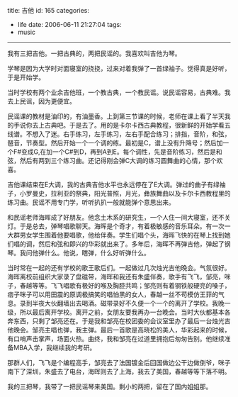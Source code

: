 title: 吉他
id: 165
categories:
  - life
date: 2006-06-11 21:27:04
tags:
  - music
---



我有三把吉他。一把古典的，两把民谣的。我喜欢叫吉他为琴。

学琴是因为大学时对面寝室的挠挠，过来对着我弹了一首绿袖子。觉得真是好听，于是开始学。

当时学校有两个业余吉他班，一个教古典，一个教民谣。说民谣容易，古典难。我去上民谣，因为更便宜。

民谣课的教材是油印的，有油墨香。上到第三节课的时候，老师在课上看了半天我的手说你去上古典吧。于是去了。用的是卡尔卡西古典教程，很新鲜的开始学看五线谱。不想入了迷。右手练习，左手练习，左右手配合练习；排指，音阶，和弦，琶音，节奏型。然后开始一个一个调的练。最初是C，谱上没有升降号；然后加一个F#变成G,在加一个C#到D，再到A到E。每个调性，先是音阶练习，然后是和弦，然后有两到三个练习曲。还记得刚会弹C大调的练习圆舞曲的心情，那个欢喜。

吉他课结束在E大调，我的古典吉他水平也永远停在了E大调。弹过的曲子有绿袖子，小罗曼史，拉利亚的祭典，阳光普照，月光，彝族舞曲以及卡尔卡西教程里的练习曲。民谣不用专门学，听听扒扒一般就能弹个意思出来。

和民谣老师海晖成了好朋友。他念土木系的研究生，一个人住一间大寝室，还不关灯。于是总去，弹琴唱歌聊天。海晖是个奇才，有着极敏感的音乐耳朵。有一次一大群男女学生围着他要唱歌，他给伴奏。学生们唱个头，海晖飞快的在琴上找到她们唱的调，然后和弦和即兴的华彩就出来了。多年后，海晖不再弹吉他，弹起了钢琴。我问他弹什么。他说，瞎弹，什么好听弹什么。

当时常在一起的还有学校的歌王歌后们。一起做过几次烛光吉他晚会。气氛很好。海晖离校前组织大家录了盘磁带，海晖和我还有朱盛伴奏，歌手有飞飞，邹亮，咪子，春越等等。飞飞唱歌有极好的喉及胸腔共鸣；邹亮则有着钢铁般硬亮的嗓子，痞子咪子可以用田震的原调极搞笑的唱怕黑的女人，春越一丝不苟模仿王菲的气息。录到半夜大伙翻墙出去喝酒。磁带录好不久便一个一个的离开了学校。我晚一级，所以最后离开学校。离开之前，女朋友要我再办一台晚会。当时大伙都基本各奔东西，只剩了邹亮还在。于是我和邹亮在校团委的会议室里办了最后一台烛光吉他晚会。邹亮主唱也弹，我主弹。最后一首歌是高晓松的美人，华彩起来的时候，有口哨声击掌声，场面火热。曲终，我和邹亮在过道里拥抱后匆匆告别。他继续准备MBA入学，我继续我的考研。

那群人们，飞飞是个编程高手，邹亮去了法国镀金后回国做边公干边做倒爷，咪子南下了深圳，朱盛去了电台，海晖则去了上海，我去了美国，春越等等下落不明。

我的三把琴，我带了一把民谣琴来美国。剩小的两把，留在了国内姐姐那。

